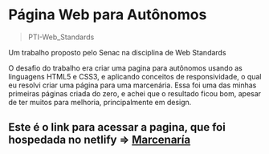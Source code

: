 # Página Web para Autônomos

> PTI-Web_Standards

Um trabalho proposto pelo Senac na disciplina de Web Standards

O desafio do trabalho era criar uma pagina para autônomos usando as linguagens HTML5 e CSS3,
e aplicando conceitos de responsividade, o qual eu resolvi criar uma página para uma marcenária.
Essa foi uma das minhas primeiras páginas criada do zero, e achei que o resultado ficou bom, apesar de ter muitos para melhoria, principalmente em design.

## Este é o link para acessar a pagina, que foi hospedada no netlify => [Marcenaría](https://64ea6f31067a027d5926a7f1--delightful-lokum-e32e53.netlify.app)
